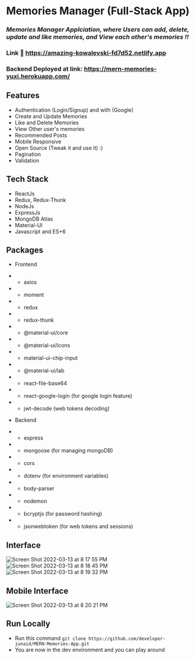 # Memories Manager (Full-Stack App)

### _Memories Manager Applciation, where Users can add, delete, update and like memories, and View each other's memories !!_

### Link :link: https://amazing-kowalevski-fd7d52.netlify.app

### Backend Deployed at link: https://mern-memories-yuxi.herokuapp.com/

## Features

- Authentication (Login/Signup) and with (Google)
- Create and Update Memories
- Like and Delete Memories
- View Other user's memories
- Recommended Posts
- Mobile Responsive
- Open Source (Tweak it and use it) :)
- Pagination
- Validation

## Tech Stack
- ReactJs
- Redux, Redux-Thunk
- NodeJs
- ExpressJs
- MongoDB Atlas
- Material-UI
- Javascript and ES+6

## Packages

- Frontend
- - axios
- - moment
- - redux
- - redux-thunk
- - @material-ui/core
- - @material-ui/icons
- - material-ui-chip-input
- - @material-ui/lab
- - react-file-base64
- - react-google-login (for google login feature)
- - jwt-decode (web tokens decoding)

- Backend
- - express
- - mongoose (for managing mongoDB)
- - cors
- - dotenv (for environment variables)
- - body-parser
- - nodemon
- - bcryptjs (for password hashing)
- - jsonwebtoken (for web tokens and sessions)
## Interface
  ![Screen Shot 2022-03-13 at 8 17 55 PM](https://user-images.githubusercontent.com/52397316/158085817-b8ea221c-94cc-4c51-a0f8-a2d1b12a21ad.png)
  ![Screen Shot 2022-03-13 at 8 18 45 PM](https://user-images.githubusercontent.com/52397316/158085873-ee0b2dec-7da9-46a0-8918-ef4423ca862b.png)
  ![Screen Shot 2022-03-13 at 8 19 32 PM](https://user-images.githubusercontent.com/52397316/158085886-7bc7b67f-3bd3-460b-84bb-40c02392f9f2.png)

## Mobile Interface
  ![Screen Shot 2022-03-13 at 8 20 21 PM](https://user-images.githubusercontent.com/52397316/158085936-56e2b197-763c-4c9e-bea1-c06ca8c3eede.png)

## Run Locally

- Run this command `git clone https://github.com/developer-junaid/MERN-Memories-App.git`
- You are now in the dev environment and you can play around


